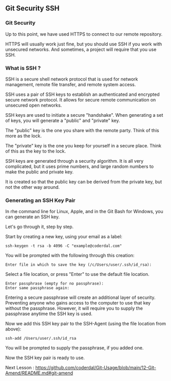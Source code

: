 ## Git Security SSH

### Git Security

Up to this point, we have used HTTPS to connect to our remote repository.

HTTPS will usually work just fine, but you should use SSH if you work with unsecured networks. And sometimes, a project will require that you use SSH.

### What is SSH ?

SSH is a secure shell network protocol that is used for network management, remote file transfer, and remote system access.

SSH uses a pair of SSH keys to establish an authenticated and encrypted secure network protocol. It allows for secure remote communication on unsecured open networks.

SSH keys are used to initiate a secure "handshake". When generating a set of keys, you will generate a "public" and "private" key.

The "public" key is the one you share with the remote party. Think of this more as the lock.

The "private" key is the one you keep for yourself in a secure place. Think of this as the key to the lock.

SSH keys are generated through a security algorithm. It is all very complicated, but it uses prime numbers, and large random numbers to make the public and private key.

It is created so that the public key can be derived from the private key, but not the other way around.

### Generating an SSH Key Pair

In rhe command line for Linux, Apple, and in the Git Bash for Windows, you can generate an SSH key.

Let's go through it, step by step.

Start by creating a new key, using your email as a label:

    ssh-keygen -t rsa -b 4096 -C "example@coderdal.com"

You will be prompted with the following through this creation:

    Enter file in which to save the key (/c/Users/user/.ssh/id_rsa):

Select a file location, or press "Enter" to use the default file location.

    Enter passphrase (empty for no passphrase):
    Enter same passphrase again:

Entering a secure passphrase will create an additional layer of security. Preventing anyone who gains access to the computer to use that key without the passphrase. However, it will require you to supply the passphrase anytime the SSH key is used.

Now we add this SSH key pair to the SSH-Agent (using the file location from above):

    ssh-add /Users/user/.ssh/id_rsa

You will be prompted to supply the passphrase, if you added one.

Now the SSH key pair is ready to use.

Next Lesson : https://github.com/coderdal/Git-Usage/blob/main/12-Git-Amend/README.md#git-amend
